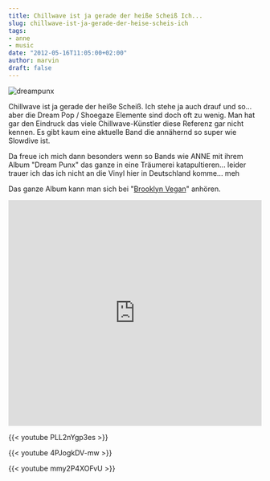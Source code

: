 ```yaml
---
title: Chillwave ist ja gerade der heiße Scheiß Ich...
slug: chillwave-ist-ja-gerade-der-heise-scheis-ich
tags:
- anne
- music
date: "2012-05-16T11:05:00+02:00"
author: marvin
draft: false
---
```

![dreampunx](/images/dreampunx.jpg)

Chillwave ist ja gerade der heiße Scheiß. Ich stehe ja auch drauf und
so... aber die Dream Pop / Shoegaze Elemente sind doch oft zu wenig. Man
hat gar den Eindruck das viele Chillwave-Künstler diese Referenz gar
nicht kennen. Es gibt kaum eine aktuelle Band die annähernd so super wie
Slowdive ist.

Da freue ich mich dann besonders wenn so Bands wie ANNE mit ihrem Album
"Dream Punx" das ganze in eine Träumerei katapultieren... leider trauer
ich das ich nicht an die Vinyl hier in Deutschland komme... meh

Das ganze Album kann man sich bei "[Brooklyn
Vegan](http://www.brooklynvegan.com/archives/2011/11/anne_release_dr.html#more)"
anhören.

<iframe width="100%" height="450" scrolling="no" frameborder="no" src="https://w.soundcloud.com/player/?url=http%3A%2F%2Fapi.soundcloud.com%2Fplaylists%2F1352049&amp;show_artwork=true&amp;secret_token=s-o7Qnh"></iframe>

{{< youtube PLL2nYgp3es >}}

{{< youtube 4PJogkDV-mw >}}

{{< youtube mmy2P4XOFvU >}}